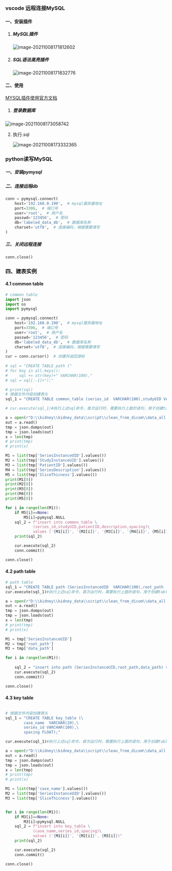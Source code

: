 

### vscode 远程连接MySQL

#### 一、安装插件

1. ##### MySQL插件

   ![image-20211008171812602](D:\notebook\imgs\image-20211008171812602.png)  

2. ##### SQL语法高亮插件

   ![image-20211008171832776](D:\notebook\imgs\image-20211008171832776.png)

#### 二、使用

[MYSQL插件使用官方文档](https://marketplace.visualstudio.com/items?itemName=cweijan.vscode-mysql-client2#connect)

1. ##### 登录数据库

![image-20211008173058742](D:\notebook\imgs\image-20211008173058742.png)

2. 执行.sql

   ![image-20211008173332365](D:\notebook\imgs\image-20211008173332365.png)



### python读写MySQL

##### 一、安装pymysql

##### 二、连接远程db

```python
conn = pymysql.connect(
    host='192.168.0.190',  # mysql服务器地址
    port=3306,  # 端口号
    user='root',  # 用户名
    passwd='123456',  # 密码
    db='labeled_data_db',  # 数据库名称
    charset='utf8',  # 连接编码，根据需要填写
)
```



##### 三、关闭远程连接

```python
conn.close()

```



### 四、建表实例

#### 4.1 common table

```python
# common table
import json
import os
import pymysql

conn = pymysql.connect(
    host='192.168.0.190',  # mysql服务器地址
    port=3306,  # 端口号
    user='root',  # 用户名
    passwd='123456',  # 密码
    db='labeled_data_db',  # 数据库名称
    charset='utf8',  # 连接编码，根据需要填写
)
cur = conn.cursor()  # 创建并返回游标
  
# sql = "CREATE TABLE path ("
# for key in all.keys():
#     sql += str(key)+" VARCHAR(100),"
# sql = sql[:-1]+");"

# print(sql)
# 根据文件内容创建表头
sql_1 = "CREATE TABLE common_table (series_id  VARCHAR(100),studyUID VARCHAR(100),patientID  VARCHAR(100),description VARCHAR(100),spacing FLOAT);"

# cur.execute(sql_1)#执行上述sql命令，首次运行时，需要执行上面的语句，用于创建table

a = open(r"D:\\kidney\\kidney_data\\script\\clean_from_dicom\\data_all.json", "r", encoding='UTF-8')
out = a.read()
tmp = json.dumps(out)
tmp = json.loads(out)
x = len(tmp)
# print(tmp)
# print(x)

M1 = list(tmp['SeriesInstanceUID'].values())
M2 = list(tmp['StudyInstanceUID'].values())
M3 = list(tmp['PatientID'].values())
M4 = list(tmp['SeriesDescription'].values())
M5 = list(tmp['SliceThicness'].values())
print(M1[0])
print(M2[0])
print(M3[0])
print(M4[0])
print(M5[0])

for i in range(len(M1)):
    if M5[i]==None:
        M5[i]=pymysql.NULL
    sql_2 = f"insert into common_table \
            (series_id,studyUID,patientID,description,spacing)\
            values ('{M1[i]}', '{M2[i]}', '{M3[i]}', '{M4[i]}', {M5[i]})"
    print(sql_2)

    cur.execute(sql_2)
    conn.commit()

conn.close()

```

#### 4.2 path table

```python
# path table
sql_1 = "CREATE TABLE path (SeriesInstanceUID  VARCHAR(100),root_path  VARCHAR(255),data_path TEXT);"
cur.execute(sql_1)#执行上述sql命令，首次运行时，需要执行上面的语句，用于创建table

a = open(r"D:\\kidney\\kidney_data\\script\\clean_from_dicom\\data_all.json", "r", encoding='UTF-8')
out = a.read()
tmp = json.dumps(out)
tmp = json.loads(out)
x = len(tmp)
# print(tmp)
# print(x)

M1 = tmp['SeriesInstanceUID']
M2 = tmp['root_path']
M3 = tmp['data_path']

for i in range(len(M1)):
    
    sql_2 = "insert into path (SeriesInstanceUID,root_path,data_path) values (" + "'"+M1[i]+"'" +","+ "'"+M2[i]+"'" + ","+"'"+M3[i]+"'" + ");"
    cur.execute(sql_2)
    conn.commit()

conn.close()


```

#### 4.3 key table

```python

# 根据文件内容创建表头
sql_1 = "CREATE TABLE key_table (\
        case_name  VARCHAR(20),\
        series_id VARCHAR(100),\
        spacing FLOAT);"

cur.execute(sql_1)#执行上述sql命令，首次运行时，需要执行上面的语句，用于创建table

a = open(r"D:\\kidney\\kidney_data\\script\\clean_from_dicom\\data_all.json", "r", encoding='UTF-8')
out = a.read()
tmp = json.dumps(out)
tmp = json.loads(out)
x = len(tmp)
# print(tmp)
# print(x)

M1 = list(tmp['case_name'].values())
M2 = list(tmp['SeriesInstanceUID'].values())
M3 = list(tmp['SliceThicness'].values())


for i in range(len(M1)):
    if M3[i]==None:
        M3[i]=pymysql.NULL
    sql_2 = f"insert into key_table \
            (case_name,series_id,spacing)\
            values ('{M1[i]}', '{M2[i]}', {M3[i]})"
    print(sql_2)

    cur.execute(sql_2)
    conn.commit()

conn.close()
```

